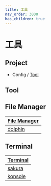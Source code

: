 ```yaml
---
title: 工具
nav_order: 3000
has_children: true
---
```



# 工具


## Project

* Config / [Tool](https://github.com/samwhelp/debian-adjustment/tree/main/prototype/tool)


## Tool

## File Manager

| [File Manager](https://samwhelp.github.io/note-about-debian/read/subject/tool/file-manager.html) |
| --- |
| [dolphin](https://samwhelp.github.io/note-about-debian/read/subject/tool/file-manager/dolphin.html) |


## Terminal

| [Terminal](https://samwhelp.github.io/note-about-debian/read/subject/tool/terminal.html) |
| --- |
| [sakura](https://samwhelp.github.io/note-about-debian/read/subject/tool/terminal/sakura.html) |
| [konsole](https://samwhelp.github.io/note-about-debian/read/subject/tool/terminal/konsole.html) |
